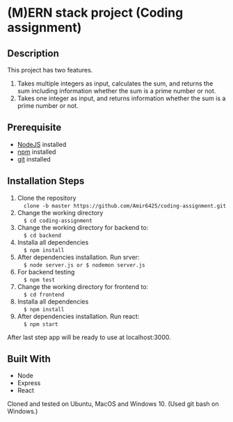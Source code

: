 # (M)ERN stack project (Coding assignment)

## Description
This project has two features.
1. Takes multiple integers as input, calculates the sum, and returns the sum including information whether the sum is a prime number or not.
2.  Takes one integer as input, and returns information whether the sum is a prime number or not.

## Prerequisite
- [NodeJS](https://nodejs.dev/) installed
- [npm](https://docs.npmjs.com/cli/v7/configuring-npm/install) installed
- [git](https://git-scm.com/) installed 

## Installation Steps
1. Clone the repository\
    &emsp;```clone -b master https://github.com/Amir6425/coding-assignment.git ```  
2. Change the working directory\
     &emsp;``` $ cd coding-assignment ``` 
3. Change the working directory for backend to:\
    &emsp;``` $ cd backend ``` 
4. Installa all dependencies\
   &emsp;``` $ npm install ``` 
5. After dependencies installation. Run srver:\
    &emsp;``` $ node server.js or $ nodemon server.js ``` 
6. For backend testing\
    &emsp;``` $ npm test ```
7. Change the working directory for frontend to:\
    &emsp;``` $ cd frontend ``` 
8. Installa all dependencies\
    &emsp;``` $ npm install ``` 
9. After dependencies installation. Run react:\
    &emsp;``` $ npm start ```


After last step app will be ready to use at localhost:3000.


## Built With

- Node
- Express
- React

Cloned and tested on Ubuntu, MacOS and Windows 10. (Used git bash on Windows.)

